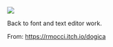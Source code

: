 ![](https://db-feed.s3.amazonaws.com/legacy/Screenshot_from_2020_03_24_18_23_03-1585088905195.png)

Back to font and text editor work.

From: https://rmocci.itch.io/dogica